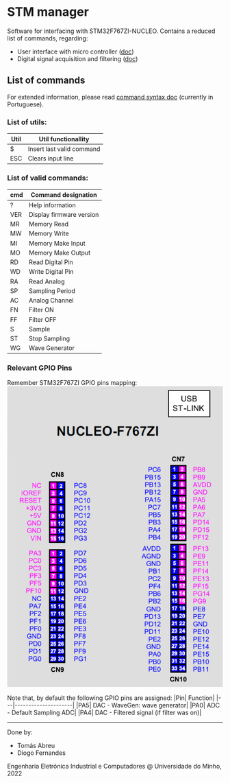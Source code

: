 # STM manager
Software for interfacing with STM32F767ZI-NUCLEO. Contains a reduced list of commands, regarding:
- User interface with micro controller ([doc](https://github.com/TomasLAbreu/stm_manager/tree/main/0doc/LPI2_Guia_PL1_Interface_v4.5.pdf))
- Digital signal acquisition and filtering ([doc](https://github.com/TomasLAbreu/stm_manager/tree/main/0doc/LPI2_Guia_PL2_AquisicaoDeDados_v8.6.pdf))

## List of commands
For extended information, please read [command syntax doc](https://github.com/TomasLAbreu/stm_manager/tree/main/0doc/command_syntax.pdf) (currently in Portuguese).

### List of utils:
|Util|    Util functionallity|
|---|---------------------|
|$  |    Insert last valid command|
|ESC|    Clears input line|

### List of valid commands:
|cmd|    Command designation|
|---|---------------------|
|?  |    Help information|
|VER|    Display firmware version|
|MR |    Memory Read|
|MW |    Memory Write|
|MI |    Memory Make Input|
|MO |    Memory Make Output|
|RD |    Read Digital Pin|
|WD |    Write Digital Pin|
|RA |    Read Analog|
|SP |    Sampling Period|
|AC |    Analog Channel|
|FN |    Filter ON|
|FF |    Filter OFF|
|S  |    Sample|
|ST |    Stop Sampling|
|WG |    Wave Generator|

### Relevant GPIO Pins
Remember STM32F767ZI GPIO pins mapping:\
![STM32F767ZI_GPIO_Pins](0doc/GPIO_pins.png)

Note that, by default the following GPIO pins are assigned:
|Pin|    Function|
|---|---------------------|
|PA5|    DAC - WaveGen: wave generator|
|PA0|    ADC - Default Sampling ADC|
|PA4|    DAC - Filtered signal (if filter was on)|

--------
Done by:
- Tomás Abreu
- Diogo Fernandes

Engenharia Eletrónica Industrial e Computadores @ Universidade do Minho, 2022
